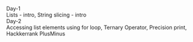 Day-1 <br/>
Lists - intro, String slicing - intro <br/>
Day-2 <br/>
Accessing list elements using for loop, Ternary Operator, Precision print, Hackkerrank PlusMinus<br/>


